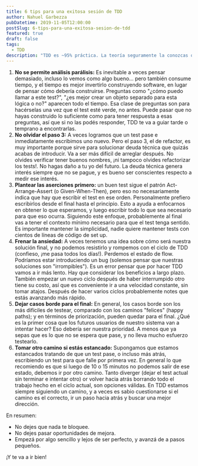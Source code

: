 ```yaml
---
title: 6 tips para una exitosa sesión de TDD
author: Nahuel Garbezza
pubDatetime: 2019-11-05T12:00:00
postSlug: 6-tips-para-una-exitosa-sesion-de-tdd
featured: true
draft: false
tags:
  - TDD
description: "TDD es ~95% práctica. La teoría seguramente la conozcas o la hayas escuchado, el ciclo de Red-Green-Refactor te sea familiar y sepas qué es lo que se hace en cada paso. La práctica es lo difícil, y siempre es bueno tener una cierta guía a medida que vas practicando. Esta es una simple lista de cosas que funcionaron para mí, y que quizás funcionen para vos."
---
```


1. **No se permite análisis parálisis:** Es inevitable a veces pensar demasiado, incluso lo vemos como algo bueno... pero también consume tiempo, y el tiempo es mejor invertirlo construyendo software, en lugar de pensar cómo debería construirse. Preguntas como "¿cómo puedo llamar a este test?", "¿es mejor crear un objeto separado para esta lógica o no?" aparecen todo el tiempo. Esa clase de preguntas son para hacérselas una vez que el test esté verde, no antes. Puede pasar que no hayas construido lo suficiente como para tener respuesta a esas preguntas, así que si no las podés responder, TDD te va a guiar tarde o temprano a encontrarlas.
2. **No olvidar el paso 3:** A veces logramos que un test pase e inmediatamente escribimos uno nuevo. Pero el paso 3, el de refactor, es muy importante porque sirve para solucionar deuda técnica que quizás acabas de introducir. Va a ser más difícil de arreglar después. No olvides verificar tener buenos nombres, ¡ni tampoco olvides refactorizar los tests!. No hagas daño a tu yo del futuro. La deuda técnica genera interés siempre que no se pague, y es bueno ser conscientes respecto a medir ese interés.
3. **Plantear las aserciones primero:** un buen test sigue el patrón Act-Arrange-Assert (o Given-When-Then), pero eso no necesariamente indica que hay que escribir el test en ese orden. Personalmente prefiero escribirlos desde el final hasta el principio. Esto a ayuda a enfocarnos en obtener lo que esperamos, y luego escribir todo lo que sea necesario para que eso ocurra. Siguiendo este enfoque, probablemente al final vas a tener el contexto mínimo necesario para que el test tenga sentido. Es importante mantener la simplicidad, nadie quiere mantener tests con cientos de líneas de código de set up.
4. **Frenar la ansiedad:** A veces tenemos una idea sobre cómo será nuestra solución final, y no podemos resistirlo y rompemos con el ciclo de TDD (confieso, ¡me pasa todos los días!). Perdemos el estado de flow. Podríamos estar introduciendo un bug (solemos pensar que nuestras soluciones son "irrompibles"). Es un error pensar que por hacer TDD vamos a ir más lento. Hay que considerar los beneficios a largo plazo. También empezar un nuevo ciclo después de haber interrumpido otro tiene su costo, así que es conveniente ir a una velocidad constante, sin tomar atajos. Después de hacer varios ciclos probablemente notes que estás avanzando más rápido.
5. **Dejar casos borde para el final:** En general, los casos borde son los más difíciles de testear, comparado con los caminos "felices" (happy paths); y en términos de priorización, pueden quedar para el final. ¿Qué es la primer cosa que los futuros usuarios de nuestro sistema van a intentar hacer? Eso debería ser nuestra prioridad. A menos que ya sepas que es lo que no se espera que pase, y no lleva mucho esfuerzo testearlo.
6. **Tomar otro camino si estás estancado:** Supongamos que estamos estancados tratando de que un test pase, o incluso más atrás, escribiendo un test para que falle por primera vez. En general lo que recomiendo es que si luego de 10 o 15 minutos no podemos salir de ese estado, debemos ir por otro camino. Tanto diverger (dejar el test actual sin terminar e intentar otro) or volver hacia atrás borrando todo el trabajo hecho en el ciclo actual, son opciones válidas. En TDD estamos siempre siguiendo un camino, y a veces es sabio cuestionarse si el camino es el correcto, ir un paso hacia atrás y buscar una mejor dirección.

En resumen:

- No dejes que nada te bloquee.
- No dejes pasar oportunidades de mejora.
- Empezá por algo sencillo y lejos de ser perfecto, y avanzá de a pasos pequeños.

¡Y te va a ir bien!
